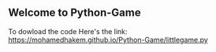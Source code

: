 ## Welcome to Python-Game

To dowload the code
Here's the link:
         https://mohamedhakem.github.io/Python-Game/littlegame.py





